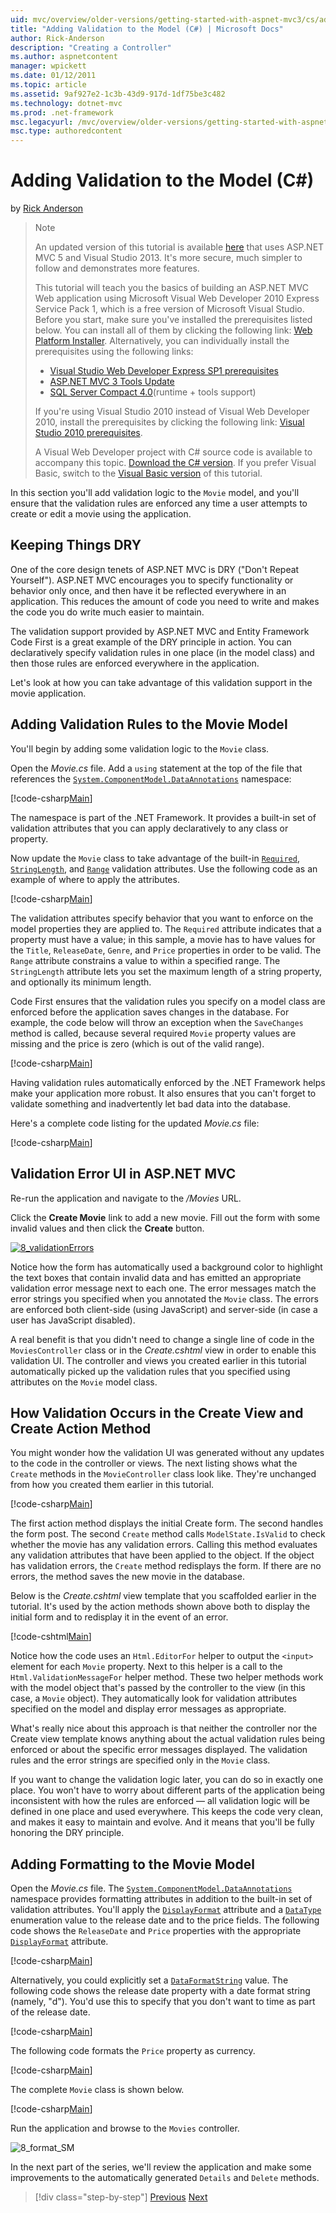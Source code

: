 ```yaml
---
uid: mvc/overview/older-versions/getting-started-with-aspnet-mvc3/cs/adding-validation-to-the-model
title: "Adding Validation to the Model (C#) | Microsoft Docs"
author: Rick-Anderson
description: "Creating a Controller"
ms.author: aspnetcontent
manager: wpickett
ms.date: 01/12/2011
ms.topic: article
ms.assetid: 9af927e2-1c3b-43d9-917d-1df75be3c482
ms.technology: dotnet-mvc
ms.prod: .net-framework
msc.legacyurl: /mvc/overview/older-versions/getting-started-with-aspnet-mvc3/cs/adding-validation-to-the-model
msc.type: authoredcontent
---
```

Adding Validation to the Model (C#)
====================
by [Rick Anderson](https://github.com/Rick-Anderson)

> > [!NOTE]
> > An updated version of this tutorial is available [here](../../../getting-started/introduction/getting-started.md) that uses ASP.NET MVC 5 and Visual Studio 2013. It's more secure, much simpler to follow and demonstrates more features.
> 
> 
> This tutorial will teach you the basics of building an ASP.NET MVC Web application using Microsoft Visual Web Developer 2010 Express Service Pack 1, which is a free version of Microsoft Visual Studio. Before you start, make sure you've installed the prerequisites listed below. You can install all of them by clicking the following link: [Web Platform Installer](https://www.microsoft.com/web/gallery/install.aspx?appid=VWD2010SP1Pack). Alternatively, you can individually install the prerequisites using the following links:
> 
> - [Visual Studio Web Developer Express SP1 prerequisites](https://www.microsoft.com/web/gallery/install.aspx?appid=VWD2010SP1Pack)
> - [ASP.NET MVC 3 Tools Update](https://www.microsoft.com/web/gallery/install.aspx?appsxml=&amp;appid=MVC3)
> - [SQL Server Compact 4.0](https://www.microsoft.com/web/gallery/install.aspx?appid=SQLCE;SQLCEVSTools_4_0)(runtime + tools support)
> 
> If you're using Visual Studio 2010 instead of Visual Web Developer 2010, install the prerequisites by clicking the following link: [Visual Studio 2010 prerequisites](https://www.microsoft.com/web/gallery/install.aspx?appsxml=&amp;appid=VS2010SP1Pack).
> 
> A Visual Web Developer project with C# source code is available to accompany this topic. [Download the C# version](https://code.msdn.microsoft.com/Introduction-to-MVC-3-10d1b098). If you prefer Visual Basic, switch to the [Visual Basic version](../vb/intro-to-aspnet-mvc-3.md) of this tutorial.


In this section you'll add validation logic to the `Movie` model, and you'll ensure that the validation rules are enforced any time a user attempts to create or edit a movie using the application.

## Keeping Things DRY

One of the core design tenets of ASP.NET MVC is DRY ("Don't Repeat Yourself"). ASP.NET MVC encourages you to specify functionality or behavior only once, and then have it be reflected everywhere in an application. This reduces the amount of code you need to write and makes the code you do write much easier to maintain.

The validation support provided by ASP.NET MVC and Entity Framework Code First is a great example of the DRY principle in action. You can declaratively specify validation rules in one place (in the model class) and then those rules are enforced everywhere in the application.

Let's look at how you can take advantage of this validation support in the movie application.

## Adding Validation Rules to the Movie Model

You'll begin by adding some validation logic to the `Movie` class.

Open the *Movie.cs* file. Add a `using` statement at the top of the file that references the [`System.ComponentModel.DataAnnotations`](https://msdn.microsoft.com/library/system.componentmodel.dataannotations.aspx) namespace:

[!code-csharp[Main](adding-validation-to-the-model/samples/sample1.cs)]

The namespace is part of the .NET Framework. It provides a built-in set of validation attributes that you can apply declaratively to any class or property.

Now update the `Movie` class to take advantage of the built-in [`Required`](https://msdn.microsoft.com/library/system.componentmodel.dataannotations.requiredattribute.aspx), [`StringLength`](https://msdn.microsoft.com/library/system.componentmodel.dataannotations.stringlengthattribute.aspx), and [`Range`](https://msdn.microsoft.com/library/system.componentmodel.dataannotations.rangeattribute.aspx) validation attributes. Use the following code as an example of where to apply the attributes.

[!code-csharp[Main](adding-validation-to-the-model/samples/sample2.cs)]

The validation attributes specify behavior that you want to enforce on the model properties they are applied to. The `Required` attribute indicates that a property must have a value; in this sample, a movie has to have values for the `Title`, `ReleaseDate`, `Genre`, and `Price` properties in order to be valid. The `Range` attribute constrains a value to within a specified range. The `StringLength` attribute lets you set the maximum length of a string property, and optionally its minimum length.

Code First ensures that the validation rules you specify on a model class are enforced before the application saves changes in the database. For example, the code below will throw an exception when the `SaveChanges` method is called, because several required `Movie` property values are missing and the price is zero (which is out of the valid range).

[!code-csharp[Main](adding-validation-to-the-model/samples/sample3.cs)]

Having validation rules automatically enforced by the .NET Framework helps make your application more robust. It also ensures that you can't forget to validate something and inadvertently let bad data into the database.

Here's a complete code listing for the updated *Movie.cs* file:

[!code-csharp[Main](adding-validation-to-the-model/samples/sample4.cs)]

## Validation Error UI in ASP.NET MVC

Re-run the application and navigate to the */Movies* URL.

Click the **Create Movie** link to add a new movie. Fill out the form with some invalid values and then click the **Create** button.

[![8_validationErrors](adding-validation-to-the-model/_static/image2.png)](adding-validation-to-the-model/_static/image1.png)

Notice how the form has automatically used a background color to highlight the text boxes that contain invalid data and has emitted an appropriate validation error message next to each one. The error messages match the error strings you specified when you annotated the `Movie` class. The errors are enforced both client-side (using JavaScript) and server-side (in case a user has JavaScript disabled).

A real benefit is that you didn't need to change a single line of code in the `MoviesController` class or in the *Create.cshtml* view in order to enable this validation UI. The controller and views you created earlier in this tutorial automatically picked up the validation rules that you specified using attributes on the `Movie` model class.

## How Validation Occurs in the Create View and Create Action Method

You might wonder how the validation UI was generated without any updates to the code in the controller or views. The next listing shows what the `Create` methods in the `MovieController` class look like. They're unchanged from how you created them earlier in this tutorial.

[!code-csharp[Main](adding-validation-to-the-model/samples/sample5.cs)]

The first action method displays the initial Create form. The second handles the form post. The second `Create` method calls `ModelState.IsValid` to check whether the movie has any validation errors. Calling this method evaluates any validation attributes that have been applied to the object. If the object has validation errors, the `Create` method redisplays the form. If there are no errors, the method saves the new movie in the database.

Below is the *Create.cshtml* view template that you scaffolded earlier in the tutorial. It's used by the action methods shown above both to display the initial form and to redisplay it in the event of an error.

[!code-cshtml[Main](adding-validation-to-the-model/samples/sample6.cshtml)]

Notice how the code uses an `Html.EditorFor` helper to output the `<input>` element for each `Movie` property. Next to this helper is a call to the `Html.ValidationMessageFor` helper method. These two helper methods work with the model object that's passed by the controller to the view (in this case, a `Movie` object). They automatically look for validation attributes specified on the model and display error messages as appropriate.

What's really nice about this approach is that neither the controller nor the Create view template knows anything about the actual validation rules being enforced or about the specific error messages displayed. The validation rules and the error strings are specified only in the `Movie` class.

If you want to change the validation logic later, you can do so in exactly one place. You won't have to worry about different parts of the application being inconsistent with how the rules are enforced — all validation logic will be defined in one place and used everywhere. This keeps the code very clean, and makes it easy to maintain and evolve. And it means that you'll be fully honoring the DRY principle.

## Adding Formatting to the Movie Model

Open the *Movie.cs* file. The [`System.ComponentModel.DataAnnotations`](https://msdn.microsoft.com/library/system.componentmodel.dataannotations.aspx) namespace provides formatting attributes in addition to the built-in set of validation attributes. You'll apply the [`DisplayFormat`](https://msdn.microsoft.com/library/system.componentmodel.dataannotations.displayformatattribute.aspx) attribute and a [`DataType`](https://msdn.microsoft.com/library/system.componentmodel.dataannotations.datatype.aspx) enumeration value to the release date and to the price fields. The following code shows the `ReleaseDate` and `Price` properties with the appropriate [`DisplayFormat`](https://msdn.microsoft.com/library/system.componentmodel.dataannotations.displayformatattribute.aspx) attribute.

[!code-csharp[Main](adding-validation-to-the-model/samples/sample7.cs)]

Alternatively, you could explicitly set a [`DataFormatString`](https://msdn.microsoft.com/library/system.string.format.aspx) value. The following code shows the release date property with a date format string (namely, "d"). You'd use this to specify that you don't want to time as part of the release date.

[!code-csharp[Main](adding-validation-to-the-model/samples/sample8.cs)]

The following code formats the `Price` property as currency.

[!code-csharp[Main](adding-validation-to-the-model/samples/sample9.cs)]

The complete `Movie` class is shown below.

[!code-csharp[Main](adding-validation-to-the-model/samples/sample10.cs)]

Run the application and browse to the `Movies` controller.

![8_format_SM](adding-validation-to-the-model/_static/image3.png)

In the next part of the series, we'll review the application and make some improvements to the automatically generated `Details` and `Delete` methods.

> [!div class="step-by-step"]
> [Previous](adding-a-new-field.md)
> [Next](improving-the-details-and-delete-methods.md)
